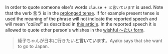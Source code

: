 In order to quote someone else's words `clause + と言いています` is used. Note that the verb 言う is in the [prolonged tense](44). If for example present tense is used the meaning of the phrase will not indicate the reported speech and will mean *"called"* as described in [this article](129).
In the reported speech it is allowed to quote other person's whishes in the [wishful ～たい form](41).
>綾子ちゃんが日本に行きたい**と言いています**。Ayako says that she want to go to Japan.